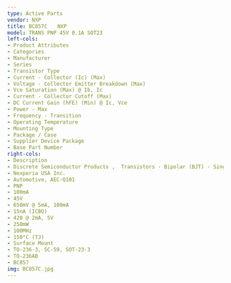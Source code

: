 ```yaml
---
type: Active Parts
vendor: NXP
title: BC857C　　NXP
model: TRANS PNP 45V 0.1A SOT23
left-cols:
- Product Attributes
- Categories
- Manufacturer
- Series
- Transistor Type
- Current - Collector (Ic) (Max)
- Voltage - Collector Emitter Breakdown (Max)
- Vce Saturation (Max) @ Ib, Ic
- Current - Collector Cutoff (Max)
- DC Current Gain (hFE) (Min) @ Ic, Vce
- Power - Max
- Frequency - Transition
- Operating Temperature
- Mounting Type
- Package / Case
- Supplier Device Package
- Base Part Number
right-cols:
- Description
- Discrete Semiconductor Products ,  Transistors - Bipolar (BJT) - Single
- Nexperia USA Inc.
- Automotive, AEC-Q101
- PNP
- 100mA
- 45V
- 650mV @ 5mA, 100mA
- 15nA (ICBO)
- 420 @ 2mA, 5V
- 250mW
- 100MHz
- 150°C (TJ)
- Surface Mount
- TO-236-3, SC-59, SOT-23-3
- TO-236AB
- BC857
img: BC857C.jpg
---
```

